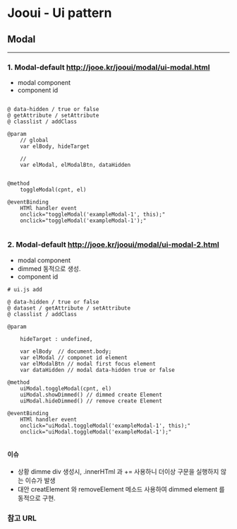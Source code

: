 # Jooui -  Ui pattern 


## Modal

------------------------------------------------------------
### 1. Modal-default  <http://jooe.kr/jooui/modal/ui-modal.html>

* modal component
* component id 

```
	
@ data-hidden / true or false 
@ getAttribute / setAttribute 
@ classlist / addClass 

@param 
	// global
	var elBody, hideTarget 
	
	// 
	var elModal, elModalBtn, dataHidden 
		

@method
	toggleModal(cpnt, el)

@eventBinding 
	HTMl handler event 
	onclick="toggleModal('exampleModal-1', this);"
	onclick="toggleModal('exampleModal-1');"


```

### 2. Modal-default  <http://jooe.kr/jooui/modal/ui-modal-2.html>

* modal component
* dimmed 동적으로 생성. 
* component id 

```
# ui.js add
	
@ data-hidden / true or false 
@ dataset / getAttribute / setAttribute 
@ classlist / addClass 

@param 
	
	hideTarget : undefined,
	
	var elBody  // document.body;
	var elModal // componet id element
	var elModalBtn // modal first focus element 
	var dataHidden // modal data-hidden true or false

@method
	uiModal.toggleModal(cpnt, el)
	uiModal.showDimmed() // dimmed create Element
	uiModal.hideDimmed() // remove create Element

@eventBinding 
	HTMl handler event 
	onclick="uiModal.toggleModal('exampleModal-1', this);"
	onclick="uiModal.toggleModal('exampleModal-1');"


```

#### 이슈 
- 상황 dimme div 생성시, .innerHTml 과 += 사용하니 더이상 구문을 실행하지 않는 이슈가 발생 
- 대안  creatElement 와 removeElement 메소드 사용하여 dimmed element 를 동적으로 구현. 



### 참고 URL 


